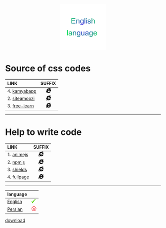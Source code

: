 <div align="center">
<img  width="150" src="/svgs/png/TEXT/English.png" />
</div>

# Source of css codes

|LINK|SUFFIX|
|:---|:----:|
|4. [kamyabapp](https://kamyabapp.ir/about/) | <img src="/svgs/brands/a_1/internet-explorer.svg" width="16" height="16" />|
|2. [siteamoozi](https://siteamoozi.com/) | <img src="/svgs/brands/a_1/internet-explorer.svg" width="16" height="16" />|
|3. [free-learn](https://free-learn.ir/)| <img src="/svgs/brands/a_1/internet-explorer.svg" width="16" height="16" />|

***

# Help to write code
|LINK|SUFFIX|
|:---|:------:|
|1. [animejs](https://animejs.com/)| <img src="/svgs/brands/a_1/internet-explorer.svg" width="16" height="16" />|
|2. [npmjs](https://www.npmjs.com/)| <img src="/svgs/brands/a_1/internet-explorer.svg" width="16" height="16" />|
|3. [shields](https://shields.io/) | <img src="/svgs/brands/a_1/internet-explorer.svg" width="16" height="16" />|
|4. [fullpage](https://alvarotrigo.com/fullPage/)| <img src="/svgs/brands/a_1/internet-explorer.svg" width="16" height="16" />|


___
| language | |
|:---------|:-----------:|
| <a href="https://github.com/iranset/iranset.github.io/blob/main/%D8%A7%D9%84%DA%AF%D9%88%20%D9%87%D8%A7/source%20of%20css%20codes-en.md" >English</a>|<img src="/svgs/png/yes-g.png" width="16" height="16" />|
| <a href="https://github.com/iranset/iranset.github.io/blob/main/%D8%A7%D9%84%DA%AF%D9%88%20%D9%87%D8%A7/source%20of%20css%20codes-fa.md" >Persian</a>|<img src="/svgs/png/no-r.png" width="16" height="16" />|


<a href="https://raw.githubusercontent.com/iranset/iranset.github.io/main/%D8%A7%D9%84%DA%AF%D9%88%20%D9%87%D8%A7/source%20of%20css%20codes-en.md" download>download</a>
